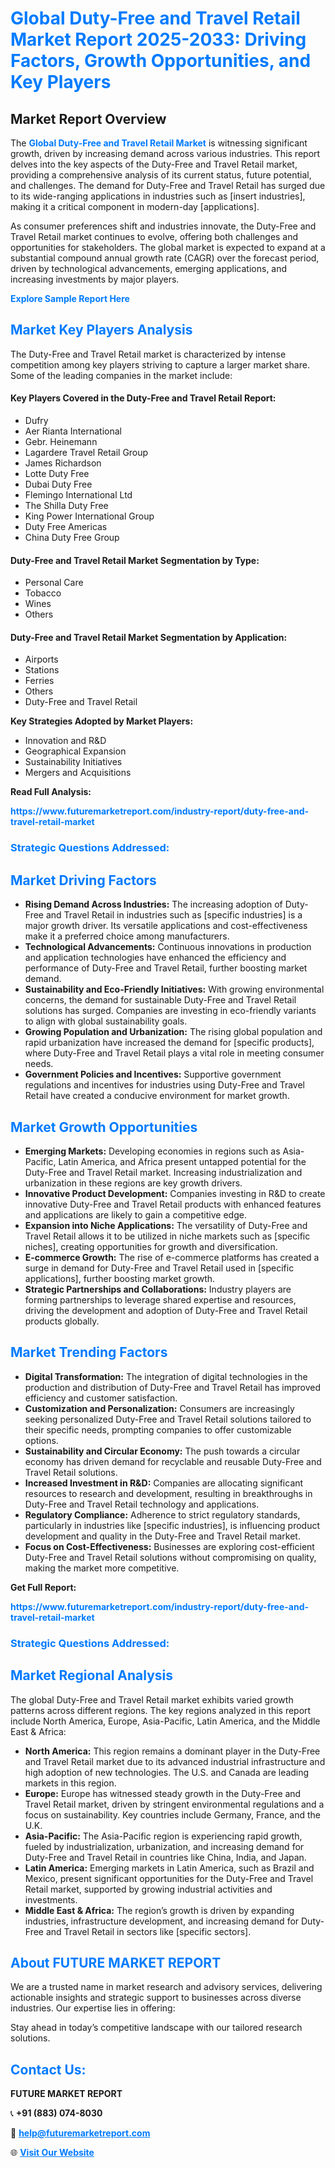 <h1 style="color: #007BFF;">Global Duty-Free and Travel Retail Market Report 2025-2033: Driving Factors, Growth Opportunities, and Key Players</h1>

<section id="overview">
<h2>Market Report Overview</h2>
<p>The <a href="https://www.futuremarketreport.com/industry-report/duty-free-and-travel-retail-market" style="color: #007BFF; text-decoration: none;"><strong>Global Duty-Free and Travel Retail Market</strong></a> is witnessing significant growth, driven by increasing demand across various industries. This report delves into the key aspects of the Duty-Free and Travel Retail market, providing a comprehensive analysis of its current status, future potential, and challenges. The demand for Duty-Free and Travel Retail has surged due to its wide-ranging applications in industries such as [insert industries], making it a critical component in modern-day [applications].</p>
<p>As consumer preferences shift and industries innovate, the Duty-Free and Travel Retail market continues to evolve, offering both challenges and opportunities for stakeholders. The global market is expected to expand at a substantial compound annual growth rate (CAGR) over the forecast period, driven by technological advancements, emerging applications, and increasing investments by major players.</p>
</section>

<section id="overview">
<p><a href="https://www.futuremarketreport.com/request-sample/reportId=113305" style="color: #007BFF; text-decoration: none;"><strong>Explore Sample Report Here</strong></a></p>
</section>

<section id="key-players">
<h2 style="color: #007BFF;">Market Key Players Analysis</h2>
<p>The Duty-Free and Travel Retail market is characterized by intense competition among key players striving to capture a larger market share. Some of the leading companies in the market include:</p>
<h4>Key Players Covered in the Duty-Free and Travel Retail Report:</h4>
<ul><li>Dufry</li><li>Aer Rianta International</li><li>Gebr. Heinemann</li><li>Lagardere Travel Retail Group</li><li>James Richardson</li><li>Lotte Duty Free</li><li>Dubai Duty Free</li><li>Flemingo International Ltd</li><li>The Shilla Duty Free</li><li>King Power International Group</li><li>Duty Free Americas</li><li>China Duty Free Group</li></ul>
<h4>Duty-Free and Travel Retail Market Segmentation by Type:</h4>
<ul><li>Personal Care</li><li>Tobacco</li><li>Wines</li><li>Others</li></ul>

<h4>Duty-Free and Travel Retail Market Segmentation by Application:</h4>
<ul><li>Airports</li><li>Stations</li><li>Ferries</li><li>Others</li><li>Duty-Free and Travel Retail</li></ul>
<p><strong>Key Strategies Adopted by Market Players:</strong></p>
<ul>
<li>Innovation and R&D</li>
<li>Geographical Expansion</li>
<li>Sustainability Initiatives</li>
<li>Mergers and Acquisitions</li>
</ul>
</section>

<section>
<p><strong>Read Full Analysis: </strong></p><a href="https://www.futuremarketreport.com/industry-report/duty-free-and-travel-retail-market" style="color: #007BFF; text-decoration: none;"><strong>https://www.futuremarketreport.com/industry-report/duty-free-and-travel-retail-market</strong></a>
<h3 style="color: #007BFF;">Strategic Questions Addressed:</h3>
</section>

<section id="driving-factors">
<h2 style="color: #007BFF;">Market Driving Factors</h2>
<ul>
<li><strong>Rising Demand Across Industries:</strong> The increasing adoption of Duty-Free and Travel Retail in industries such as [specific industries] is a major growth driver. Its versatile applications and cost-effectiveness make it a preferred choice among manufacturers.</li>
<li><strong>Technological Advancements:</strong> Continuous innovations in production and application technologies have enhanced the efficiency and performance of Duty-Free and Travel Retail, further boosting market demand.</li>
<li><strong>Sustainability and Eco-Friendly Initiatives:</strong> With growing environmental concerns, the demand for sustainable Duty-Free and Travel Retail solutions has surged. Companies are investing in eco-friendly variants to align with global sustainability goals.</li>
<li><strong>Growing Population and Urbanization:</strong> The rising global population and rapid urbanization have increased the demand for [specific products], where Duty-Free and Travel Retail plays a vital role in meeting consumer needs.</li>
<li><strong>Government Policies and Incentives:</strong> Supportive government regulations and incentives for industries using Duty-Free and Travel Retail have created a conducive environment for market growth.</li>
</ul>
</section>

<section id="growth-opportunities">
<h2 style="color: #007BFF;">Market Growth Opportunities</h2>
<ul>
<li><strong>Emerging Markets:</strong> Developing economies in regions such as Asia-Pacific, Latin America, and Africa present untapped potential for the Duty-Free and Travel Retail market. Increasing industrialization and urbanization in these regions are key growth drivers.</li>
<li><strong>Innovative Product Development:</strong> Companies investing in R&D to create innovative Duty-Free and Travel Retail products with enhanced features and applications are likely to gain a competitive edge.</li>
<li><strong>Expansion into Niche Applications:</strong> The versatility of Duty-Free and Travel Retail allows it to be utilized in niche markets such as [specific niches], creating opportunities for growth and diversification.</li>
<li><strong>E-commerce Growth:</strong> The rise of e-commerce platforms has created a surge in demand for Duty-Free and Travel Retail used in [specific applications], further boosting market growth.</li>
<li><strong>Strategic Partnerships and Collaborations:</strong> Industry players are forming partnerships to leverage shared expertise and resources, driving the development and adoption of Duty-Free and Travel Retail products globally.</li>
</ul>
</section>

<section id="trending-factors">
<h2 style="color: #007BFF;">Market Trending Factors</h2>
<ul>
<li><strong>Digital Transformation:</strong> The integration of digital technologies in the production and distribution of Duty-Free and Travel Retail has improved efficiency and customer satisfaction.</li>
<li><strong>Customization and Personalization:</strong> Consumers are increasingly seeking personalized Duty-Free and Travel Retail solutions tailored to their specific needs, prompting companies to offer customizable options.</li>
<li><strong>Sustainability and Circular Economy:</strong> The push towards a circular economy has driven demand for recyclable and reusable Duty-Free and Travel Retail solutions.</li>
<li><strong>Increased Investment in R&D:</strong> Companies are allocating significant resources to research and development, resulting in breakthroughs in Duty-Free and Travel Retail technology and applications.</li>
<li><strong>Regulatory Compliance:</strong> Adherence to strict regulatory standards, particularly in industries like [specific industries], is influencing product development and quality in the Duty-Free and Travel Retail market.</li>
<li><strong>Focus on Cost-Effectiveness:</strong> Businesses are exploring cost-efficient Duty-Free and Travel Retail solutions without compromising on quality, making the market more competitive.</li>
</ul>
</section>

<section>
<p><strong>Get Full Report: </strong></p><a href="https://www.futuremarketreport.com/industry-report/duty-free-and-travel-retail-market" style="color: #007BFF; text-decoration: none;"><strong>https://www.futuremarketreport.com/industry-report/duty-free-and-travel-retail-market</strong></a>
<h3 style="color: #007BFF;">Strategic Questions Addressed:</h3>
</section>


<section id="regional-analysis">
<h2 style="color: #007BFF;">Market Regional Analysis</h2>
<p>The global Duty-Free and Travel Retail market exhibits varied growth patterns across different regions. The key regions analyzed in this report include North America, Europe, Asia-Pacific, Latin America, and the Middle East & Africa:</p>
<ul>
<li><strong>North America:</strong> This region remains a dominant player in the Duty-Free and Travel Retail market due to its advanced industrial infrastructure and high adoption of new technologies. The U.S. and Canada are leading markets in this region.</li>
<li><strong>Europe:</strong> Europe has witnessed steady growth in the Duty-Free and Travel Retail market, driven by stringent environmental regulations and a focus on sustainability. Key countries include Germany, France, and the U.K.</li>
<li><strong>Asia-Pacific:</strong> The Asia-Pacific region is experiencing rapid growth, fueled by industrialization, urbanization, and increasing demand for Duty-Free and Travel Retail in countries like China, India, and Japan.</li>
<li><strong>Latin America:</strong> Emerging markets in Latin America, such as Brazil and Mexico, present significant opportunities for the Duty-Free and Travel Retail market, supported by growing industrial activities and investments.</li>
<li><strong>Middle East & Africa:</strong> The region’s growth is driven by expanding industries, infrastructure development, and increasing demand for Duty-Free and Travel Retail in sectors like [specific sectors].</li>
</ul>
</section>

<footer>
<h2 style="color: #007BFF;">About FUTURE MARKET REPORT</h2>
<p>We are a trusted name in market research and advisory services, delivering actionable insights and strategic support to businesses across diverse industries. Our expertise lies in offering:</p>

<p>Stay ahead in today’s competitive landscape with our tailored research solutions.</p>

<h2 style="color: #007BFF;">Contact Us:</h2>
<p><strong>FUTURE MARKET REPORT</strong></p>
<p>📞 <strong>+91 (883) 074-8030</strong></p>
<p>📧 <strong><a href="mailto:help@futuremarketreport.com" style="color: #007BFF;">help@futuremarketreport.com</a></strong></p>
<p>🌐 <strong><a href="https://www.futuremarketreport.com/" style="color: #007BFF;">Visit Our Website</a></strong></p>
</footer>